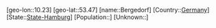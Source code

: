 ﻿---
location: [53.47,10.23]
type: City
tags:
- geo/City


SpocWebEntityId: 29115
isDeleted: false
confidential: public

---
[geo-lon::10.23]
[geo-lat::53.47]
[name::Bergedorf]
[Country::[Germany](geo/Continent/Europe/Germany.md)]
[State::[State-Hamburg](geo/Continent/Europe/Germany/State-Hamburg.md)]
[Population::]
[Unknown::]

